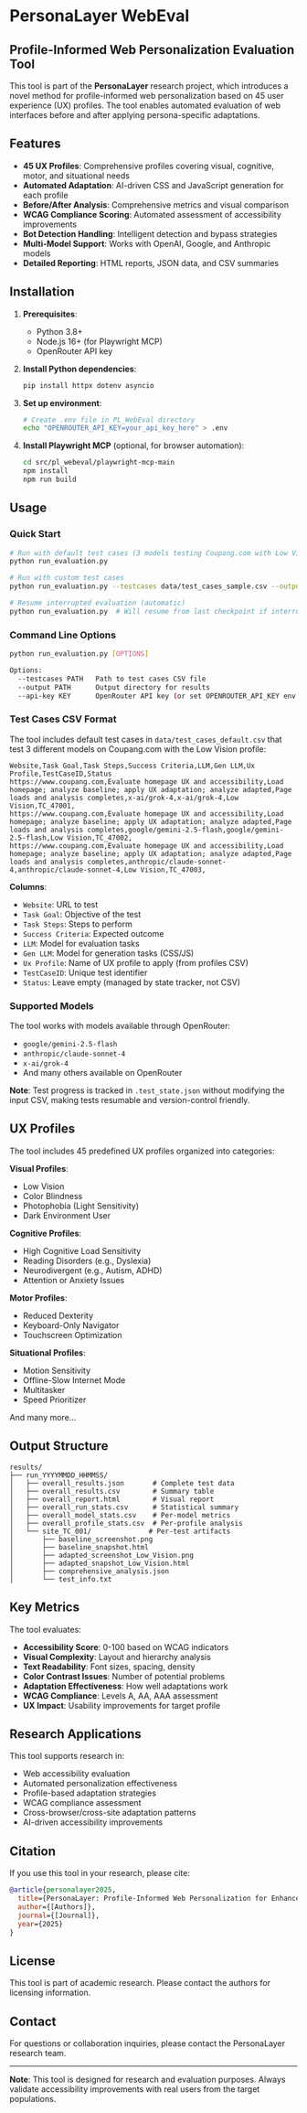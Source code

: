 # PersonaLayer WebEval

## Profile-Informed Web Personalization Evaluation Tool

This tool is part of the **PersonaLayer** research project, which introduces a novel method for profile-informed web personalization based on 45 user experience (UX) profiles. The tool enables automated evaluation of web interfaces before and after applying persona-specific adaptations.

## Features

- **45 UX Profiles**: Comprehensive profiles covering visual, cognitive, motor, and situational needs
- **Automated Adaptation**: AI-driven CSS and JavaScript generation for each profile
- **Before/After Analysis**: Comprehensive metrics and visual comparison
- **WCAG Compliance Scoring**: Automated assessment of accessibility improvements
- **Bot Detection Handling**: Intelligent detection and bypass strategies
- **Multi-Model Support**: Works with OpenAI, Google, and Anthropic models
- **Detailed Reporting**: HTML reports, JSON data, and CSV summaries

## Installation

1. **Prerequisites**:
   - Python 3.8+
   - Node.js 16+ (for Playwright MCP)
   - OpenRouter API key

2. **Install Python dependencies**:
   ```bash
   pip install httpx dotenv asyncio
   ```

3. **Set up environment**:
   ```bash
   # Create .env file in PL_WebEval directory
   echo "OPENROUTER_API_KEY=your_api_key_here" > .env
   ```

4. **Install Playwright MCP** (optional, for browser automation):
   ```bash
   cd src/pl_webeval/playwright-mcp-main
   npm install
   npm run build
   ```

## Usage

### Quick Start

```bash
# Run with default test cases (3 models testing Coupang.com with Low Vision profile)
python run_evaluation.py

# Run with custom test cases
python run_evaluation.py --testcases data/test_cases_sample.csv --output results/experiment1

# Resume interrupted evaluation (automatic)
python run_evaluation.py  # Will resume from last checkpoint if interrupted
```

### Command Line Options

```bash
python run_evaluation.py [OPTIONS]

Options:
  --testcases PATH   Path to test cases CSV file
  --output PATH      Output directory for results
  --api-key KEY      OpenRouter API key (or set OPENROUTER_API_KEY env var)
```

### Test Cases CSV Format

The tool includes default test cases in `data/test_cases_default.csv` that test 3 different models on Coupang.com with the Low Vision profile:

```csv
Website,Task Goal,Task Steps,Success Criteria,LLM,Gen LLM,Ux Profile,TestCaseID,Status
https://www.coupang.com,Evaluate homepage UX and accessibility,Load homepage; analyze baseline; apply UX adaptation; analyze adapted,Page loads and analysis completes,x-ai/grok-4,x-ai/grok-4,Low Vision,TC_47001,
https://www.coupang.com,Evaluate homepage UX and accessibility,Load homepage; analyze baseline; apply UX adaptation; analyze adapted,Page loads and analysis completes,google/gemini-2.5-flash,google/gemini-2.5-flash,Low Vision,TC_47002,
https://www.coupang.com,Evaluate homepage UX and accessibility,Load homepage; analyze baseline; apply UX adaptation; analyze adapted,Page loads and analysis completes,anthropic/claude-sonnet-4,anthropic/claude-sonnet-4,Low Vision,TC_47003,
```

**Columns**:
- `Website`: URL to test
- `Task Goal`: Objective of the test
- `Task Steps`: Steps to perform
- `Success Criteria`: Expected outcome
- `LLM`: Model for evaluation tasks
- `Gen LLM`: Model for generation tasks (CSS/JS)
- `Ux Profile`: Name of UX profile to apply (from profiles CSV)
- `TestCaseID`: Unique test identifier
- `Status`: Leave empty (managed by state tracker, not CSV)

### Supported Models

The tool works with models available through OpenRouter:
- `google/gemini-2.5-flash`
- `anthropic/claude-sonnet-4`
- `x-ai/grok-4`
- And many others available on OpenRouter

**Note**: Test progress is tracked in `.test_state.json` without modifying the input CSV, making tests resumable and version-control friendly.

## UX Profiles

The tool includes 45 predefined UX profiles organized into categories:

**Visual Profiles**:
- Low Vision
- Color Blindness
- Photophobia (Light Sensitivity)
- Dark Environment User

**Cognitive Profiles**:
- High Cognitive Load Sensitivity
- Reading Disorders (e.g., Dyslexia)
- Neurodivergent (e.g., Autism, ADHD)
- Attention or Anxiety Issues

**Motor Profiles**:
- Reduced Dexterity
- Keyboard-Only Navigator
- Touchscreen Optimization

**Situational Profiles**:
- Motion Sensitivity
- Offline-Slow Internet Mode
- Multitasker
- Speed Prioritizer

And many more...

## Output Structure

```
results/
├── run_YYYYMMDD_HHMMSS/
│   ├── overall_results.json       # Complete test data
│   ├── overall_results.csv        # Summary table
│   ├── overall_report.html        # Visual report
│   ├── overall_run_stats.csv      # Statistical summary
│   ├── overall_model_stats.csv    # Per-model metrics
│   ├── overall_profile_stats.csv  # Per-profile analysis
│   └── site_TC_001/              # Per-test artifacts
│       ├── baseline_screenshot.png
│       ├── baseline_snapshot.html
│       ├── adapted_screenshot_Low_Vision.png
│       ├── adapted_snapshot_Low_Vision.html
│       ├── comprehensive_analysis.json
│       └── test_info.txt
```

## Key Metrics

The tool evaluates:

- **Accessibility Score**: 0-100 based on WCAG indicators
- **Visual Complexity**: Layout and hierarchy analysis
- **Text Readability**: Font sizes, spacing, density
- **Color Contrast Issues**: Number of potential problems
- **Adaptation Effectiveness**: How well adaptations work
- **WCAG Compliance**: Levels A, AA, AAA assessment
- **UX Impact**: Usability improvements for target profile

## Research Applications

This tool supports research in:
- Web accessibility evaluation
- Automated personalization effectiveness
- Profile-based adaptation strategies
- WCAG compliance assessment
- Cross-browser/cross-site adaptation patterns
- AI-driven accessibility improvements

## Citation

If you use this tool in your research, please cite:

```bibtex
@article{personalayer2025,
  title={PersonaLayer: Profile-Informed Web Personalization for Enhanced User Experience and Accessibility},
  author={[Authors]},
  journal={[Journal]},
  year={2025}
}
```

## License

This tool is part of academic research. Please contact the authors for licensing information.

## Contact

For questions or collaboration inquiries, please contact the PersonaLayer research team.

---

**Note**: This tool is designed for research and evaluation purposes. Always validate accessibility improvements with real users from the target populations.
